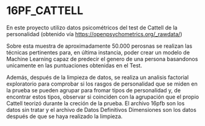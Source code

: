 # 16PF_CATTELL
En este proyecto utilizo datos psicométricos del test de Cattell de la personalidad (obtenido vía https://openpsychometrics.org/_rawdata/) 

Sobre esta muestra de aproximadamente 50.000 perosnas se realizan las técnicas pertinentes para, en última instancia, poder crear un modelo de Machine Learning capaz de predecir el genero de una persona basandonos unicamente en las puntuaciones obtenidas en el Test.


Además, después de la limpieza de datos, se realiza un analisis factorial exploratorio para comprobar si los rasgos de personalidad que se miden en la prueba se pueden agrupar para fromar tipos de personalidad y, de encontrar estos tipos, observar si coinciden con la agrupación que el propio Cattell teorizó durante la creción de la prueba.
El archivo 16pfb son los datos sin tratar y el archivo de Datos Definitivos Dimensiones son los datos después de que se haya realizado la limpieza.
